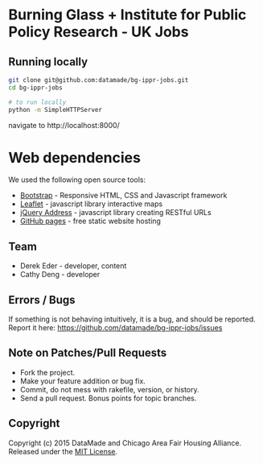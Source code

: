 # Burning Glass + Institute for Public Policy Research - UK Jobs 

## Running locally

``` bash
git clone git@github.com:datamade/bg-ippr-jobs.git
cd bg-ippr-jobs

# to run locally
python -m SimpleHTTPServer
```

navigate to http://localhost:8000/

# Web dependencies
We used the following open source tools:

* [Bootstrap](http://getbootstrap.com/) - Responsive HTML, CSS and Javascript framework
* [Leaflet](http://leafletjs.com/) - javascript library interactive maps
* [jQuery Address](https://github.com/asual/jquery-address) - javascript library creating RESTful URLs
* [GitHub pages](https://pages.github.com/) - free static website hosting

## Team

* Derek Eder - developer, content
* Cathy Deng - developer

## Errors / Bugs

If something is not behaving intuitively, it is a bug, and should be reported.
Report it here: https://github.com/datamade/bg-ippr-jobs/issues

## Note on Patches/Pull Requests
 
* Fork the project.
* Make your feature addition or bug fix.
* Commit, do not mess with rakefile, version, or history.
* Send a pull request. Bonus points for topic branches.

## Copyright

Copyright (c) 2015 DataMade and Chicago Area Fair Housing Alliance. Released under the [MIT License](https://github.com/datamade/bg-ippr-jobs/blob/master/LICENSE).